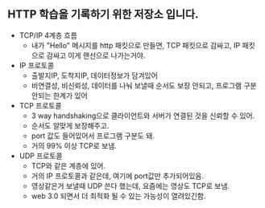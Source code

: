 HTTP 학습을 기록하기 위한 저장소 입니다.
---------------
- TCP/IP 4계층 흐름
  - 내가 "Hello" 메시지를 http 패킷으로 만들면, TCP 패킷으로 감싸고, IP 패킷으로 감싸고 이게 랜선으로 나가는거야.
- IP 프로토콜
  - 출발지IP, 도착지IP, 데이터정보가 담겨있어
  - 비연결성, 비신뢰성, 데이터를 나눠 보낼때 순서도 보장 안되고, 프로그램 구분 안되는 한계가 있어
- TCP 프로토콜
  - 3 way handshaking으로 클라이언트와 서버가 연결된 것을 신뢰할 수 있어.
  - 순서도 알맞게 보장해주고.
  - port 값도 들어있어서 프로그램 구분도 돼.
  - 거의 99% 이상 TCP로 보냄.
- UDP 프로토콜
  - TCP와 같은 계층에 있어.
  - 거의 IP 프로토콜과 같은데, 여기에 port값만 추가되어있음.
  - 영상같은거 보낼때 UDP 쓴다 했는데, 요즘에는 영상도 TCP로 보냄. 
  - web 3.0 되면서 더 최적화 될 수 있는 가능성이 열려있긴함.
